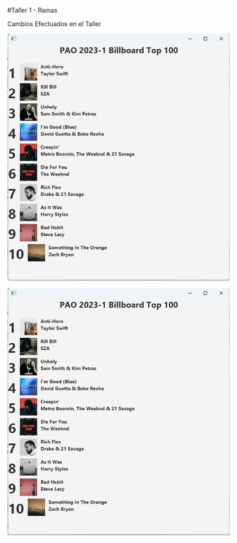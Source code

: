 #Taller 1 - Ramas

Cambios Efectuados en el Taller

![Cambios Efectuados en rama Titulo](./img.png "Rama Titulo")

![Cambios Efectuados en rama Orden](./img.png "Rama Orden")
